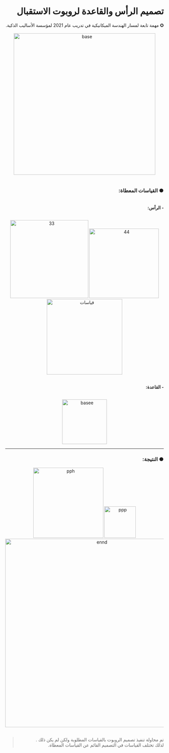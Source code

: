 # <div dir="rtl">تصميم الرأس والقاعدة لروبوت الاستقبال</div>
<div dir="rtl"> ✪ مهمة تابعة لمسار الهندسة الميكانيكية في تدريب عام 2021 لمؤسسة الأساليب الذكية. </div>
<br>
  
<div align="center"><img width="450" alt="base"  src=https://user-images.githubusercontent.com/52053143/129962847-dab67333-b3d5-42ff-8684-f7dbdcc93131.jpg> </div>
<br>

### <div dir="rtl">● القياسات المعطاة:</div> <br>
**<div dir="rtl"> - الرأس:</div>** <br>

<div align="center">  <img width="248" alt="33" src="https://user-images.githubusercontent.com/52053143/129972246-b758850b-c44c-4fb8-9727-b80f4da80953.png">  <img width="221" alt="44" src="https://user-images.githubusercontent.com/52053143/129972222-52709349-91f6-4942-a614-9534fda018c6.png">  <img width="240" alt="قياسات" src="https://user-images.githubusercontent.com/52053143/129969857-762198f7-a57c-4b63-8ed0-84db95a13132.png"> </div>
<br>

**<div dir="rtl"> - القاعدة:</div>**
<br>
<div align="center"><img width="142" alt="basee" src="https://user-images.githubusercontent.com/52053143/129975540-4911c11c-7c00-4e4c-a13c-82ea8a68d22f.png">
 </div>
 
 ***
 

### <div dir="rtl"> ● النتيجة:</div>

<div align="center"> <img width="223" alt="pph" src="https://user-images.githubusercontent.com/52053143/129976911-9d4ec20e-3414-4cb3-b014-ef25d137029c.png">
 <img width="100" alt="ppp" src="https://user-images.githubusercontent.com/52053143/129976921-4c68a8e9-1bdc-4182-9b83-44406f217f77.png">
<img width="599" alt="ennd" src="https://user-images.githubusercontent.com/52053143/129976926-0dd13a9d-b55b-4139-ae9d-4f6c0ef4bc8b.png">
 </div> <br>
 
> <div dir="rtl"> تم محاولة تنفيذ تصميم الروبوت بالقياسات المطلوبة ولكن لم يكن ذلك .<br>
> لذلك تختلف القياسات في التصميم القائم عن القياسات المعطاة.</div>
